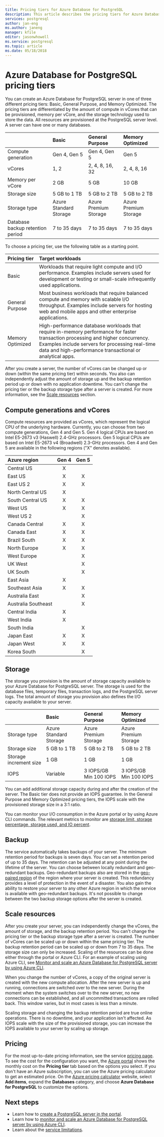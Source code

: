 ```yaml
---
title: Pricing tiers for Azure Database for PostgreSQL
description: This article describes the pricing tiers for Azure Database for PostgreSQL.
services: postgresql
author: jan-eng
ms.author: janeng
manager: kfile
editor: jasonwhowell
ms.service: postgresql
ms.topic: article
ms.date: 05/18/2018
---
```


# Azure Database for PostgreSQL pricing tiers

You can create an Azure Database for PostgreSQL server in one of three different pricing tiers: Basic, General Purpose, and Memory Optimized. The pricing tiers are differentiated by the amount of compute in vCores that can be provisioned, memory per vCore, and the storage technology used to store the data. All resources are provisioned at the PostgreSQL server level. A server can have one or many databases.

|    | **Basic** | **General Purpose** | **Memory Optimized** |
|:---|:----------|:--------------------|:---------------------|
| Compute generation | Gen 4, Gen 5 | Gen 4, Gen 5 | Gen 5 |
| vCores | 1, 2 | 2, 4, 8, 16, 32 |2, 4, 8, 16 |
| Memory per vCore | 2 GB | 5 GB | 10 GB |
| Storage size | 5 GB to 1 TB | 5 GB to 2 TB | 5 GB to 2 TB |
| Storage type | Azure Standard Storage | Azure Premium Storage | Azure Premium Storage |
| Database backup retention period | 7 to 35 days | 7 to 35 days | 7 to 35 days |

To choose a pricing tier, use the following table as a starting point.

| Pricing tier | Target workloads |
|:-------------|:-----------------|
| Basic | Workloads that require light compute and I/O performance. Examples include servers used for development or testing or small-scale infrequently used applications. |
| General Purpose | Most business workloads that require balanced compute and memory with scalable I/O throughput. Examples include servers for hosting web and mobile apps and other enterprise applications.|
| Memory Optimized | High-performance database workloads that require in-memory performance for faster transaction processing and higher concurrency. Examples include servers for processing real-time data and high-performance transactional or analytical apps.|

After you create a server, the number of vCores can be changed up or down (within the same pricing tier) within seconds. You also can independently adjust the amount of storage up and the backup retention period up or down with no application downtime. You can't change the pricing tier or the backup storage type after a server is created. For more information, see the [Scale resources](#scale-resources) section.


## Compute generations and vCores

Compute resources are provided as vCores, which represent the logical CPU of the underlying hardware. Currently, you can choose from two compute generations, Gen 4 and Gen 5. Gen 4 logical CPUs are based on Intel E5-2673 v3 (Haswell) 2.4-GHz processors. Gen 5 logical CPUs are based on Intel E5-2673 v4 (Broadwell) 2.3-GHz processors. Gen 4 and Gen 5 are available in the following regions ("X" denotes available). 

| **Azure region** | **Gen 4** | **Gen 5** |
|:---|:----------:|:--------------------:|
| Central US | X |  |
| East US | X | X |
| East US 2 | X | X |
| North Central US | X |  |
| South Central US | X | X |
| West US | X | X |
| West US 2 |  | X |
| Canada Central | X | X |
| Canada East | X | X |
| Brazil South | X | X |
| North Europe | X | X |
| West Europe |  | X |
| UK West |  | X |
| UK South |  | X |
| East Asia | X |  |
| Southeast Asia | X | X |
| Australia East |  | X |
| Australia Southeast |  | X |
| Central India | X |  |
| West India | X |  |
| South India |  | X |
| Japan East | X | X |
| Japan West | X | X |
| Korea South |  | X |

## Storage

The storage you provision is the amount of storage capacity available to your Azure Database for PostgreSQL server. The storage is used for the database files, temporary files, transaction logs, and the PostgreSQL server logs. The total amount of storage you provision also defines the I/O capacity available to your server.

|    | **Basic** | **General Purpose** | **Memory Optimized** |
|:---|:----------|:--------------------|:---------------------|
| Storage type | Azure Standard Storage | Azure Premium Storage | Azure Premium Storage |
| Storage size | 5 GB to 1 TB | 5 GB to 2 TB | 5 GB to 2 TB |
| Storage increment size | 1 GB | 1 GB | 1 GB |
| IOPS | Variable |3 IOPS/GB<br/>Min 100 IOPS | 3 IOPS/GB<br/>Min 100 IOPS |

You can add additional storage capacity during and after the creation of the server. The Basic tier does not provide an IOPS guarantee. In the General Purpose and Memory Optimized pricing tiers, the IOPS scale with the provisioned storage size in a 3:1 ratio.

You can monitor your I/O consumption in the Azure portal or by using Azure CLI commands. The relevant metrics to monitor are [storage limit, storage percentage, storage used, and IO percent](concepts-monitoring.md).

## Backup

The service automatically takes backups of your server. The minimum retention period for backups is seven days. You can set a retention period of up to 35 days. The retention can be adjusted at any point during the lifetime of the server. You can choose between locally redundant and geo-redundant backups. Geo-redundant backups also are stored in the [geo-paired region](https://docs.microsoft.com/azure/best-practices-availability-paired-regions) of the region where your server is created. This redundancy provides a level of protection in the event of a disaster. You also gain the ability to restore your server to any other Azure region in which the service is available with geo-redundant backups. It's not possible to change between the two backup storage options after the server is created.

## Scale resources

After you create your server, you can independently change the vCores, the amount of storage, and the backup retention period. You can't change the pricing tier or the backup storage type after a server is created. The number of vCores can be scaled up or down within the same pricing tier. The backup retention period can be scaled up or down from 7 to 35 days. The storage size can only be increased.  Scaling of the resources can be done either through the portal or Azure CLI. For an example of scaling using Azure CLI, see [Monitor and scale an Azure Database for PostgreSQL server by using Azure CLI](scripts/sample-scale-server-up-or-down.md).

When you change the number of vCores, a copy of the original server is created with the new compute allocation. After the new server is up and running, connections are switched over to the new server. During the moment when the system switches over to the new server, no new connections can be established, and all uncommitted transactions are rolled back. This window varies, but in most cases is less than a minute.

Scaling storage and changing the backup retention period are true online operations. There is no downtime, and your application isn't affected. As IOPS scale with the size of the provisioned storage, you can increase the IOPS available to your server by scaling up storage.

## Pricing

For the most up-to-date pricing information, see the service [pricing page](https://azure.microsoft.com/pricing/details/PostgreSQL/). To see the cost for the configuration you want, the [Azure portal](https://portal.azure.com/#create/Microsoft.PostgreSQLServer) shows the monthly cost on the **Pricing tier** tab based on the options you select. If you don't have an Azure subscription, you can use the Azure pricing calculator to get an estimated price. On the [Azure pricing calculator](https://azure.microsoft.com/pricing/calculator/) website, select **Add items**, expand the **Databases** category, and choose **Azure Database for PostgreSQL** to customize the options.

## Next steps

- Learn how to [create a PostgreSQL server in the portal](tutorial-design-database-using-azure-portal.md).
- Learn how to [monitor and scale an Azure Database for PostgreSQL server by using Azure CLI](scripts/sample-scale-server-up-or-down.md).
- Learn about the [service limitations](concepts-limits.md).
